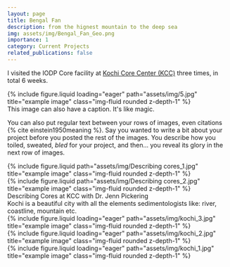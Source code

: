 ```yaml
---
layout: page
title: Bengal Fan
description: from the hignest mountain to the deep sea
img: assets/img/Bengal_Fan_Geo.png
importance: 1
category: Current Projects
related_publications: false
---
```

I visited the IODP Core facility at <a href="https://www.kochi-core.jp/en/" target="_blank">Kochi Core Center (KCC)</a> three times, in total 6 weeks.

<div class="row">
    <div class="col-sm mt-3 mt-md-0">
        {% include figure.liquid loading="eager" path="assets/img/5.jpg" title="example image" class="img-fluid rounded z-depth-1" %}
    </div>
</div>
<div class="caption">
    This image can also have a caption. It's like magic.
</div>

You can also put regular text between your rows of images, even citations {% cite einstein1950meaning %}.
Say you wanted to write a bit about your project before you posted the rest of the images.
You describe how you toiled, sweated, _bled_ for your project, and then... you reveal its glory in the next row of images.

<div class="row justify-content-sm-center">
    <div class="col-sm-6 mt-3 mt-md-0">
        {% include figure.liquid path="assets/img/Describing cores_1.jpg" title="example image" class="img-fluid rounded z-depth-1" %}
    </div>
    <div class="col-sm-6 mt-3 mt-md-0">
        {% include figure.liquid path="assets/img/Describing cores_2.jpg" title="example image" class="img-fluid rounded z-depth-1" %}
    </div>
</div>
<div class="caption">
    Describing Cores at KCC with Dr. Jenn Pickering
</div>
Kochi is a beautiful city with all the elements sedimentologists like: river, coastline, mountain etc.
<div class="row">
    <div class="col-sm mt-3 mt-md-0">
        {% include figure.liquid loading="eager" path="assets/img/kochi_3.jpg" title="example image" class="img-fluid rounded z-depth-1" %}
    </div>
    <div class="col-sm mt-3 mt-md-0">
        {% include figure.liquid loading="eager" path="assets/img/kochi_2.jpg" title="example image" class="img-fluid rounded z-depth-1" %}
    </div>
    <div class="col-sm mt-3 mt-md-0">
        {% include figure.liquid loading="eager" path="assets/img/kochi_1.jpg" title="example image" class="img-fluid rounded z-depth-1" %}
    </div>
</div>